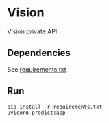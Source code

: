 # Vision

Vision private API

## Dependencies

See [requirements.txt](requirements.txt)

## Run

```shell
pip install -r requirements.txt
uvicorn predict:app
